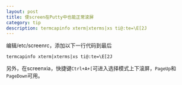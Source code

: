 ```yaml
---
layout: post
title: 使screen在Putty中也能正常滚屏
category: tip
description: termcapinfo xterm|xterms|xs ti@:te=\E[2J
---
```


编辑/etc/screenrc，添加以下一行代码到最后

    termcapinfo xterm|xterms|xs ti@:te=\E[2J

另外，在screenxia，快捷键`Ctrl+A+[`可进入选择模式上下滚屏，`PageUp`和`PageDown`可用。